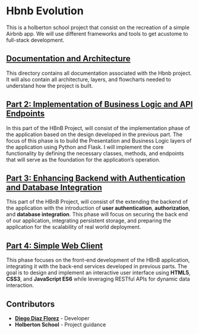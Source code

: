 # Hbnb Evolution
This is a holberton school project that consist on the recreation of a simple Airbnb app.  We will use different frameworks and tools to get acustome to full-stack development.

## [Documentation and Architecture](/docs_and_architecture/)
This directory contains all documentation associated with the Hbnb project.  It will also contain all architecture, layers, and flowcharts needed to understand how the project is built.

## [Part 2: Implementation of Business Logic and API Endpoints](/part2/)
In this part of the HBnB Project, will consist of the implementation phase of the application based on the design developed in the previous part. The focus of this phase is to build the Presentation and Business Logic layers of the application using Python and Flask. I will implement the core functionality by defining the necessary classes, methods, and endpoints that will serve as the foundation for the application’s operation.

## [Part 3: Enhancing Backend with Authentication and Database Integration](/part3/)
This part of the HBnB Project, will consist of the extending the backend of the application with the introduction of **user authentication**, **authorization**, and **database integration**. This phase will focus on securing the back end of our application, integrating persistent storage, and preparing the application for the scalability of real world deployment.

## [Part 4: Simple Web Client](/part4/)
This phase focuses on the front-end development of the HBnB application, integrating it with the back-end services developed in previous parts. The goal is to design and implement an interactive user interface using **HTML5**, **CSS3**, and **JavaScript ES6** while leveraging RESTful APIs for dynamic data interaction.

## Contributors
* **[Diego Diaz Florez](https://github.com/anonyd0go)** - Developer
* **Holberton School** - Project guidance
